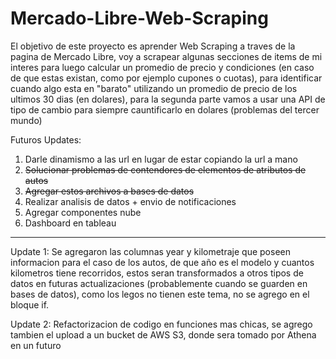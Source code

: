 # Mercado-Libre-Web-Scraping

El objetivo de este proyecto es aprender Web Scraping a traves de la pagina de Mercado Libre, voy a scrapear algunas secciones de items de mi interes para luego calcular un promedio de precio y condiciones (en caso de que estas existan, como por ejemplo cupones o cuotas), para identificar cuando algo esta en "barato" utilizando un promedio de precio de los ultimos 30 dias (en dolares), para la segunda parte vamos a usar una API de tipo de cambio para siempre cauntificarlo en dolares (problemas del tercer mundo)

Futuros Updates:
1) Darle dinamismo a las url en lugar de estar copiando la url a mano
2) ~~Solucionar problemas de contendores de elementos de atributos de autos~~
3) ~~Agregar estos archivos a bases de datos~~
4) Realizar analisis de datos + envio de notificaciones
5) Agregar componentes nube
6) Dashboard en tableau

---
Update 1:
Se agregaron las columnas year y kilometraje que poseen informacion para el caso de los autos, de que año es el modelo y cuantos kilometros tiene recorridos, estos seran transformados a otros tipos de datos en futuras actualizaciones (probablemente cuando se guarden en bases de datos), como los legos no tienen este tema, no se agrego en el bloque if.

Update 2:
Refactorizacion de codigo en funciones mas chicas, se agrego tambien el upload a un bucket de AWS S3, donde sera tomado por Athena en un futuro
